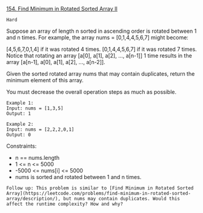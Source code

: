 [154. Find Minimum in Rotated Sorted Array II](https://leetcode.com/problems/find-minimum-in-rotated-sorted-array-ii/description/)

`Hard`

Suppose an array of length n sorted in ascending order is rotated between 1 and n times. For example, the array nums = [0,1,4,4,5,6,7] might become:

[4,5,6,7,0,1,4] if it was rotated 4 times.
[0,1,4,4,5,6,7] if it was rotated 7 times.
Notice that rotating an array [a[0], a[1], a[2], ..., a[n-1]] 1 time results in the array [a[n-1], a[0], a[1], a[2], ..., a[n-2]].

Given the sorted rotated array nums that may contain duplicates, return the minimum element of this array.

You must decrease the overall operation steps as much as possible.

```
Example 1:
Input: nums = [1,3,5]
Output: 1

Example 2:
Input: nums = [2,2,2,0,1]
Output: 0
```

Constraints:

- n == nums.length
- 1 <= n <= 5000
- -5000 <= nums[i] <= 5000
- nums is sorted and rotated between 1 and n times.
 

`Follow up: This problem is similar to [Find Minimum in Rotated Sorted Array](https://leetcode.com/problems/find-minimum-in-rotated-sorted-array/description/), but nums may contain duplicates. Would this affect the runtime complexity? How and why?`